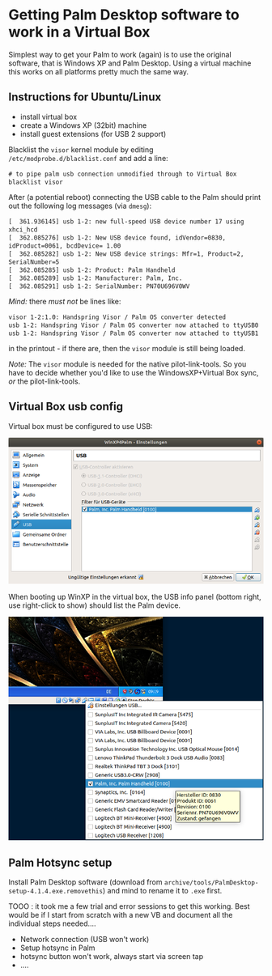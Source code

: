 # Getting Palm Desktop software to work in a Virtual Box

Simplest way to get your Palm to work (again) is to use the original software, that is Windows XP and Palm Desktop.
Using a virtual machine this works on all platforms pretty much the same way.

## Instructions for Ubuntu/Linux

- install virtual box
- create a Windows XP (32bit) machine
- install guest extensions (for USB 2 support)

Blacklist the `visor` kernel module by editing `/etc/modprobe.d/blacklist.conf` and add a line:

```
# to pipe palm usb connection unmodified through to Virtual Box
blacklist visor
```

After (a potential reboot) connecting the USB cable to the Palm should print out the following log messages (via `dmesg`):


```
[  361.936145] usb 1-2: new full-speed USB device number 17 using xhci_hcd
[  362.085276] usb 1-2: New USB device found, idVendor=0830, idProduct=0061, bcdDevice= 1.00
[  362.085282] usb 1-2: New USB device strings: Mfr=1, Product=2, SerialNumber=5
[  362.085285] usb 1-2: Product: Palm Handheld
[  362.085289] usb 1-2: Manufacturer: Palm, Inc.
[  362.085291] usb 1-2: SerialNumber: PN70U696V0WV
```

*Mind:* there _must not_ be lines like:

```
visor 1-2:1.0: Handspring Visor / Palm OS converter detected
usb 1-2: Handspring Visor / Palm OS converter now attached to ttyUSB0
usb 1-2: Handspring Visor / Palm OS converter now attached to ttyUSB1
```

in the printout - if there are, then the `visor` module is still being loaded.

*Note:* The `visor` module is needed for the native pilot-link-tools. So you have to decide whether you'd like to use the WindowsXP+Virtual Box sync, _or_ the pilot-link-tools.

## Virtual Box usb config

Virtual box must be configured to use USB:

![](vb_usb_settings.png)

When booting up WinXP in the virtual box, the USB info panel (bottom right, use right-click to show)
should list the Palm device.

![](palm_usb.png)

## Palm Hotsync setup

Install Palm Desktop software (download from `archive/tools/PalmDesktop-setup-4.1.4.exe.removethis`) and mind to rename it to `.exe` first.


TOOO : it took me a few trial and error sessions to get this working. Best would be if I start from scratch with a new VB and document all the individual steps needed....

- Network connection (USB won't work)
- Setup hotsync in Palm
- hotsync button won't work, always start via screen tap
- ....
